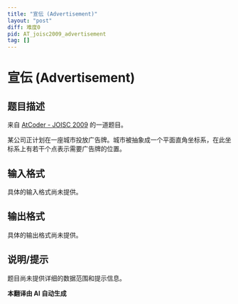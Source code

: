 ```yaml
---
title: "宣伝 (Advertisement)"
layout: "post"
diff: 难度0
pid: AT_joisc2009_advertisement
tag: []
---
```


# 宣伝 (Advertisement)

## 题目描述

来自 [AtCoder - JOISC 2009](https://atcoder.jp/contests/joisc2009/tasks/joisc2009_advertisement) 的一道题目。

某公司正计划在一座城市投放广告牌。城市被抽象成一个平面直角坐标系，在此坐标系上有若干个点表示需要广告牌的位置。

## 输入格式

具体的输入格式尚未提供。

## 输出格式

具体的输出格式尚未提供。

## 说明/提示

题目尚未提供详细的数据范围和提示信息。

 **本翻译由 AI 自动生成**

